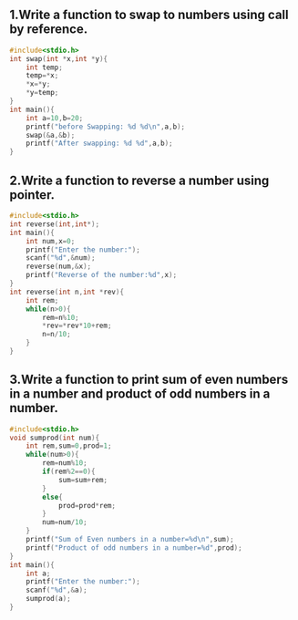 ## 1.Write a function to swap to numbers using call by reference.
```c
#include<stdio.h>
int swap(int *x,int *y){
    int temp;
    temp=*x;
    *x=*y;
    *y=temp;
}
int main(){
    int a=10,b=20;
    printf("before Swapping: %d %d\n",a,b);
    swap(&a,&b);
    printf("After swapping: %d %d",a,b);
}
```
## 2.Write a function to reverse a number using pointer.
```c
#include<stdio.h>
int reverse(int,int*);
int main(){
    int num,x=0;
    printf("Enter the number:");
    scanf("%d",&num);
    reverse(num,&x);
    printf("Reverse of the number:%d",x);
}
int reverse(int n,int *rev){
    int rem;
    while(n>0){
        rem=n%10;
        *rev=*rev*10+rem;
        n=n/10;
    }
}
```
## 3.Write a function to print sum of even numbers in a number and product of odd numbers in a number.
```c
#include<stdio.h>
void sumprod(int num){
    int rem,sum=0,prod=1;
    while(num>0){
        rem=num%10;
        if(rem%2==0){
            sum=sum+rem;
        }
        else{
            prod=prod*rem;
        }
        num=num/10;
    }
    printf("Sum of Even numbers in a number=%d\n",sum);
    printf("Product of odd numbers in a number=%d",prod);
}
int main(){
    int a;
    printf("Enter the number:");
    scanf("%d",&a);
    sumprod(a);
}

